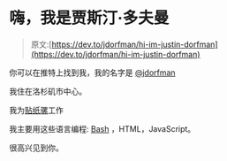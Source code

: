 # 嗨，我是贾斯汀·多夫曼

> 原文:[https://dev.to/jdorfman/hi-im-justin-dorfman](https://dev.to/jdorfman/hi-im-justin-dorfman)

你可以在推特上找到我，我的名字是 [@jdorfman](https://twitter.com/jdorfman)

我住在洛杉矶市中心。

我为[贴纸骡](https://www.stickermule.com/)工作

我主要用这些语言编程: [Bash](https://github.com/odb/official-bash-logo) ，HTML，JavaScript。

很高兴见到你。
